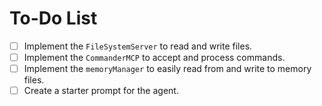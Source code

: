 # To-Do List

- [ ] Implement the `FileSystemServer` to read and write files.
- [ ] Implement the `CommanderMCP` to accept and process commands.
- [ ] Implement the `memoryManager` to easily read from and write to memory files.
- [ ] Create a starter prompt for the agent. 